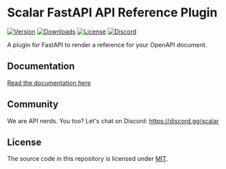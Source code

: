 # Scalar FastAPI API Reference Plugin

[![Version](https://img.shields.io/pypi/v/scalar-fastapi)](https://pypi.org/project/scalar-fastapi/)
[![Downloads](https://img.shields.io/pypi/dm/scalar-fastapi)](https://pypi.org/project/scalar-fastapi/)
[![License](https://img.shields.io/pypi/l/scalar-fastapi)](https://pypi.org/project/scalar-fastapi/)
[![Discord](https://img.shields.io/discord/1135330207960678410?style=flat&color=5865F2)](https://discord.gg/scalar)

A plugin for FastAPI to render a reference for your OpenAPI document.

## Documentation

[Read the documentation here](https://guides.scalar.com/scalar/scalar-api-references/integrations/fastapi)

## Community

We are API nerds. You too? Let's chat on Discord: <https://discord.gg/scalar>

## License

The source code in this repository is licensed under [MIT](https://github.com/scalar/scalar/blob/main/LICENSE).
